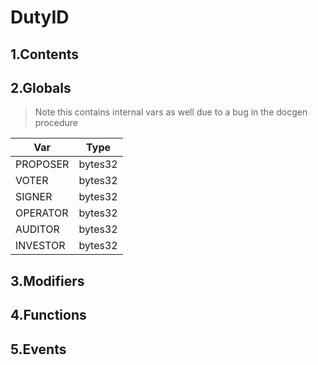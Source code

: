 # DutyID





## 1.Contents
<!-- START doctoc -->
<!-- END doctoc -->

## 2.Globals

> Note this contains internal vars as well due to a bug in the docgen procedure

| Var | Type |
| --- | --- |
| PROPOSER | bytes32 |
| VOTER | bytes32 |
| SIGNER | bytes32 |
| OPERATOR | bytes32 |
| AUDITOR | bytes32 |
| INVESTOR | bytes32 |

## 3.Modifiers

## 4.Functions

## 5.Events
